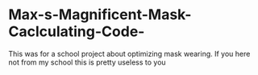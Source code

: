 # Max-s-Magnificent-Mask-Caclculating-Code-
This was for a school project about optimizing mask wearing. If you here not from my school this is pretty useless to you
